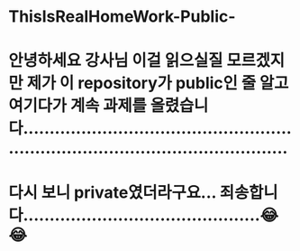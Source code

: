 # ThisIsRealHomeWork-Public-
# 안녕하세요 강사님 이걸 읽으실질 모르겠지만 제가 이 repository가 public인 줄 알고 여기다가 계속 과제를 올렸습니다........................................................................................................
# 다시 보니 private였더라구요... 죄송합니다.............................................😂😂
